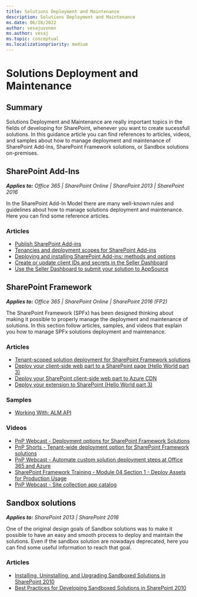 ```yaml
---
title: Solutions Deployment and Maintenance
description: Solutions Deployment and Maintenance
ms.date: 06/28/2022
author: vesajuvonen
ms.author: vesaj
ms.topic: conceptual
ms.localizationpriority: medium
---
```


# Solutions Deployment and Maintenance

## Summary

Solutions Deployment and Maintenance are really important topics in the fields of developing for SharePoint, whenever you want to create sucessfull solutions. In this guidance article you can find references to articles, videos, and samples about how to manage deployment and maintenance of SharePoint Add-Ins, SharePoint Framework solutions, or Sandbox solutions on-premises.

## SharePoint Add-Ins

_**Applies to:** Office 365 | SharePoint Online | SharePoint 2013 | SharePoint 2016_

In the SharePoint Add-In Model there are many well-known rules and guidelines about how to manage solutions deployment and maintenance. Here you can find some reference articles.

### Articles

* [Publish SharePoint Add-ins](../sp-add-ins/publish-sharepoint-add-ins.md)
* [Tenancies and deployment scopes for SharePoint Add-ins](../sp-add-ins/tenancies-and-deployment-scopes-for-sharepoint-add-ins.md)
* [Deploying and installing SharePoint Add-ins: methods and options](../sp-add-ins/deploying-and-installing-sharepoint-add-ins-methods-and-options.md)
* [Create or update client IDs and secrets in the Seller Dashboard](/office/dev/store/create-or-update-client-ids-and-secrets)
* [Use the Seller Dashboard to submit your solution to AppSource](/office/dev/store/use-the-seller-dashboard-to-submit-to-the-office-store)

## SharePoint Framework

_**Applies to:** Office 365 | SharePoint Online | SharePoint 2016 (FP2)_

The SharePoint Framework (SPFx) has been designed thinking about making it possible to properly manage the deployment and maintenance of solutions. In this section follow articles, samples, and videos that explain you how to manage SPFx solutions deployment and maintenance.

### Articles

* [Tenant-scoped solution deployment for SharePoint Framework solutions](../spfx/tenant-scoped-deployment.md)
* [Deploy your client-side web part to a SharePoint page (Hello World part 3)](../spfx/web-parts/get-started/serve-your-web-part-in-a-sharepoint-page.md)
* [Deploy your SharePoint client-side web part to Azure CDN](../spfx/web-parts/get-started/deploy-web-part-to-cdn.md)
* [Deploy your extension to SharePoint (Hello World part 3)](../spfx/extensions/get-started/serving-your-extension-from-sharepoint.md)

### Samples

* [Working With: ALM API](https://github.com/SharePoint/PnP-JS-Core/wiki/Working-With:-ALM-API)

### Videos

* [PnP Webcast - Deployment options for SharePoint Framework Solutions](https://www.youtube.com/watch?v=8Nl_dKVQ1O8)
* [PnP Shorts - Tenant-wide deployment option for SharePoint Framework solutions](https://www.youtube.com/watch?v=pemHOZCSwZI)
* [PnP Webcast - Automate custom solution deployment steps at Office 365 and Azure](https://www.youtube.com/watch?v=D98jqzPkfj0)
* [SharePoint Framework Training - Module 04 Section 1 - Deploy Assets for Production Usage](https://www.youtube.com/watch?v=6Sm78rfuImk)
* [PnP Webcast - Site collection app catalog](https://www.youtube.com/watch?v=ZfUKkdMnSYQ)

## Sandbox solutions

_**Applies to:** SharePoint 2013 | SharePoint 2016_

One of the original design goals of Sandbox solutions was to make it possible to have an easy and smooth process to deploy and maintain the solutions. Even if the sandbox solution are nowadays deprecated, here you can find some useful information to reach that goal.

### Articles

* [Installing, Uninstalling, and Upgrading Sandboxed Solutions in SharePoint 2010](https://msdn.microsoft.com/library/office/gg615450.aspx)
* [Best Practices for Developing Sandboxed Solutions in SharePoint 2010](https://msdn.microsoft.com/library/office/gg615455.aspx)
